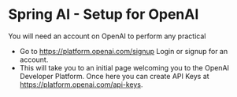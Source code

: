 # Spring AI - Setup for OpenAI
You will need an account on OpenAI to perform any practical

- Go to https://platform.openai.com/signup Login or signup for an account.
- This will take you to an initial page welcoming you to the OpenAI Developer Platform. Once here you can create API Keys at https://platform.openai.com/api-keys.